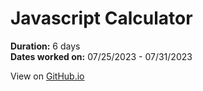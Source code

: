 # Javascript Calculator

**Duration:** 6 days\
**Dates worked on:** 07/25/2023 - 07/31/2023

View on [GitHub.io](https://cheung-k-jeffrey.github.io/freeCodeCamp-Certification-Projects/Front-End-Development-Libraries/04-JavaScript-Calculator/index.html)


